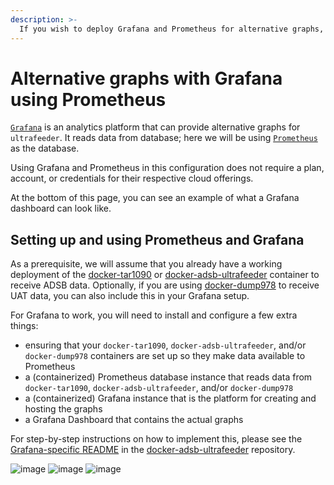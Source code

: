 ```yaml
---
description: >-
  If you wish to deploy Grafana and Prometheus for alternative graphs, follow the steps below.
---
```


# Alternative graphs with Grafana using Prometheus

[`Grafana`](https://grafana.com/) is an analytics platform that can provide alternative graphs for `ultrafeeder`. It reads data from database; here we will be using [`Prometheus`](https://prometheus.io/) as the database.

Using Grafana and Prometheus in this configuration does not require a plan, account, or credentials for their respective cloud offerings.

At the bottom of this page, you can see an example of what a Grafana dashboard can look like.

## Setting up and using Prometheus and Grafana

As a prerequisite, we will assume that you already have a working deployment of the [docker-tar1090](https://github.com/sdr-enthusiasts/docker-tar1090) or [docker-adsb-ultrafeeder](https://github.com/sdr-enthusiasts/docker-adsb-ultrafeeder) container to receive ADSB data. Optionally, if you are using [docker-dump978](https://github.com/sdr-enthusiasts/docker-dump978) to receive UAT data, you can also include this in your Grafana setup.

For Grafana to work, you will need to install and configure a few extra things:

- ensuring that your `docker-tar1090`, `docker-adsb-ultrafeeder`, and/or `docker-dump978` containers are set up so they make data available to Prometheus
- a (containerized) Prometheus database instance that reads data from `docker-tar1090`, `docker-adsb-ultrafeeder`, and/or `docker-dump978`
- a (containerized) Grafana instance that is the platform for creating and hosting the graphs
- a Grafana Dashboard that contains the actual graphs

For step-by-step instructions on how to implement this, please see the [Grafana-specific README](https://github.com/sdr-enthusiasts/docker-adsb-ultrafeeder/blob/main/README-grafana.md) in the [docker-adsb-ultrafeeder](https://github.com/sdr-enthusiasts/docker-adsb-ultrafeeder) repository.

![image](https://user-images.githubusercontent.com/15090643/234161588-69cd1888-6d9c-42f2-90d9-8eb108b0dce5.png)
![image](https://user-images.githubusercontent.com/15090643/234161718-845d3836-005e-4d38-ba45-9c59873c8db9.png)
![image](https://user-images.githubusercontent.com/15090643/234161841-fde61d66-2f64-43f6-8e71-4152eef76f72.png)
